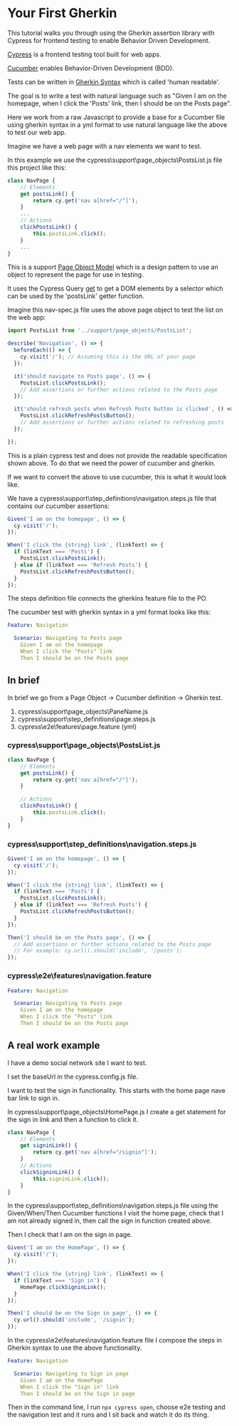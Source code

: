 # Your First Gherkin

This tutorial walks you through using the Gherkin assertion library with Cypress for frontend testing to enable Behavior Driven Development.

[Cypress](https://docs.cypress.io/guides/overview/why-cypress) is a frontend testing tool built for web apps.

[Cucumber](https://cucumber.io/school/) enables Behavior-Driven Development (BDD).

Tests can be written in [Gherkin Syntax](https://cucumber.io/docs/gherkin/) which is called 'human readable'.

The goal is to write a test with natural language such as "Given I am on the homepage, when I click the 'Posts' link, then I should be on the Posts page".

Here we work from a raw Javascript to provide a base for a Cucumber file using gherkin syntax in a yml format to use natural language like the above to test our web app.

Imagine we have a web page with a nav elements we want to test.

In this example we use the cypress\support\page_objects\PostsList.js file this project like this:

```js
class NavPage {
    // Elements
    get postsLink() {
        return cy.get('nav a[href="/"]');
    }
    ...
    // Actions
    clickPostsLink() {
        this.postsLink.click();
    }
    ...
}
```

This is a support [Page Object Model](https://medium.com/tech-tajawal/page-object-model-pom-design-pattern-f9588630800b) which is a design pattern to use an object to represent the page for use in testing.

It uses the Cypress Query [get](https://docs.cypress.io/api/commands/get) to get a DOM elements by a selector which can be used by the 'postsLink' getter function.

Imagine this nav-spec.js file uses the above page object to test the list on the web app:

```js
import PostsList from '../support/page_objects/PostsList';

describe('Navigation', () => {
  beforeEach(() => {
    cy.visit('/'); // Assuming this is the URL of your page
  });

  it('should navigate to Posts page', () => {
    PostsList.clickPostsLink();
    // Add assertions or further actions related to the Posts page
  });

  it('should refresh posts when Refresh Posts button is clicked', () => {
    PostsList.clickRefreshPostsButton();
    // Add assertions or further actions related to refreshing posts
  });

});
```

This is a plain cypress test and does not provide the readable specification shown above.  To do that we need the power of cucumber and gherkin.

If we want to convert the above to use cucumber, this is what it would look like.

We have a cypress\support\step_definitions\navigation.steps.js file that contains our cucumber assertions:

```js
Given('I am on the homepage', () => {
  cy.visit('/');
});

When('I click the {string} link', (linkText) => {
  if (linkText === 'Posts') {
    PostsList.clickPostsLink();
  } else if (linkText === 'Refresh Posts') {
    PostsList.clickRefreshPostsButton();
  }
});
```

The steps definition file connects the gherkins feature file to the PO.

The cucumber test with gherkin syntax in a yml format looks like this:

```yml
Feature: Navigation

  Scenario: Navigating to Posts page
    Given I am on the homepage
    When I click the "Posts" link
    Then I should be on the Posts page
```

## In brief

In brief we go from a Page Object -> Cucumber definition -> Gherkin test.

1. cypress\support\page_objects\PaneName.js
2. cypress\support\step_definitions\page.steps.js
3. cypress\e2e\features\page.feature (yml)

### cypress\support\page_objects\PostsList.js

```js
class NavPage {
    // Elements
    get postsLink() {
        return cy.get('nav a[href="/"]');
    }

    // Actions
    clickPostsLink() {
        this.postsLink.click();
    }
}
```

### cypress\support\step_definitions\navigation.steps.js

```js
Given('I am on the homepage', () => {
  cy.visit('/');
});

When('I click the {string} link', (linkText) => {
  if (linkText === 'Posts') {
    PostsList.clickPostsLink();
  } else if (linkText === 'Refresh Posts') {
    PostsList.clickRefreshPostsButton();
  }
});

Then('I should be on the Posts page', () => {
  // Add assertions or further actions related to the Posts page
  // For example: cy.url().should('include', '/posts');
});
```

### cypress\e2e\features\navigation.feature

```yml
Feature: Navigation

  Scenario: Navigating to Posts page
    Given I am on the homepage
    When I click the "Posts" link
    Then I should be on the Posts page
```

## A real work example

I have a demo social network site I want to test.

I set the baseUrl in the cypress.config.js file.

I want to test the sign in functionality.  This starts with the home page nave bar link to sign in.

In cypress\support\page_objects\HomePage.js I create a get statement for the sign in link and then a function to click it.

```js
class NavPage {
    // Elements
    get signinLink() {
        return cy.get('nav a[href="/signin"]');
    }
    // Actions
    clickSigninLink() {
        this.signinLink.click();
    }
}
```

In the cypress\support\step_definitions\navigation.steps.js file using the Given/When/Then Cucumber functions I visit the home page, check that I am not already signed in, then call the sign in function created above.

Then I check that I am on the sign in page.

```js
Given('I am on the HomePage', () => {
  cy.visit('/');
});

When('I click the {string} link', (linkText) => {
  if (linkText === 'Sign in') {
    HomePage.clickSigninLink();
  }
});

Then('I should be on the Sign in page', () => {
  cy.url().should('include', '/signin');
});
```

In the cypress\e2e\features\navigation.feature file I compose the steps in Gherkin syntax to use the above functionality.

```yml
Feature: Navigation

  Scenario: Navigating to Sign in page
    Given I am on the HomePage
    When I click the "Sign in" link
    Then I should be on the Sign in page
```

Then in the command line, I run ```npx cypress open```, choose e2e testing and the navigation test and it runs and I sit back and watch it do its thing.
